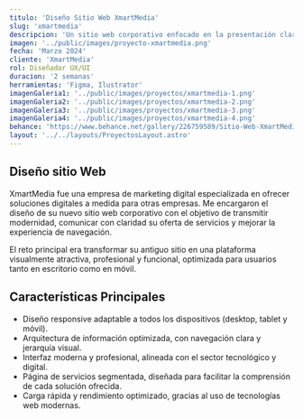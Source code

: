 ```yaml
---
titulo: 'Diseño Sitio Web XmartMedia'
slug: 'xmartmedia'
descripcion: 'Un sitio web corporativo enfocado en la presentación clara de servicios digitales, con diseño responsive, estructura optimizada para SEO y experiencia de usuario orientada a la conversión.'
imagen: '../public/images/proyecto-xmartmedia.png'
fecha: 'Marzo 2024'
cliente: 'XmartMedia'
rol: Diseñador UX/UI
duracion: '2 semanas'
herramientas: 'Figma, Ilustrator'
imagenGaleria1: '../public/images/proyectos/xmartmedia-1.png'
imagenGaleria2: '../public/images/proyectos/xmartmedia-2.png'
imagenGaleria3: '../public/images/proyectos/xmartmedia-3.png'
imagenGaleria4: '../public/images/proyectos/xmartmedia-4.png'
behance: 'https://www.behance.net/gallery/226759589/Sitio-Web-XmartMedia-(Miami-USA-2024)'
layout: '../../layouts/ProyectosLayout.astro'
---
```


<h2 class="text-[var(--rojo-principal)] text-2xl lg:text-4xl font-semibold mb-8">
				Diseño sitio Web
			</h2>
			<p class="text-white text-lg">
				XmartMedia fue una empresa de marketing digital especializada en ofrecer
				soluciones digitales a medida para otras empresas. Me encargaron el
				diseño de su nuevo sitio web corporativo con el objetivo de transmitir
				modernidad, comunicar con claridad su oferta de servicios y mejorar la
				experiencia de navegación.
			</p>
			<p class="text-white text-lg mt-4">
				El reto principal era transformar su antiguo sitio en una plataforma
				visualmente atractiva, profesional y funcional, optimizada para usuarios
				tanto en escritorio como en móvil.
			</p>
			<h2
				class="text-[var(--rojo-principal)] text-2xl lg:text-4xl font-semibold mt-16 mb-8"
			>
				Características Principales
			</h2>
			<ul  class="text-white text-lg list-disc pl-5 space-y-4">
				<li>
					Diseño responsive adaptable a todos los dispositivos (desktop,
					tablet y móvil).
				</li>
				<li>
					Arquitectura de información optimizada, con navegación clara y
					jerarquía visual.
				</li>
				<li>
					Interfaz moderna y profesional, alineada con el sector tecnológico y
					digital.
				</li>
				<li>
					Página de servicios segmentada, diseñada para facilitar la
					comprensión de cada solución ofrecida.
				</li>
				<li>
					Carga rápida y rendimiento optimizado, gracias al uso de tecnologías
					web modernas.
				</li>
			</ul>